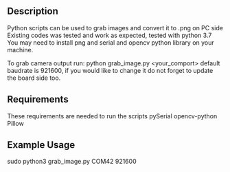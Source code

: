## Description

Python scripts can be used to grab images and convert it to .png on PC side
Existing codes was tested and work as expected, tested with python 3.7
You may need to install png and serial and opencv python library on your machine.

To grab camera output run:  python grab_image.py <your_comport> <baudrate>
default baudrate is 921600, if you would like to change it do not forget
to update the board side too.

## Requirements

These requirements are needed to run the scripts
pySerial
opencv-python
Pillow

## Example Usage

sudo python3 grab_image.py COM42 921600
